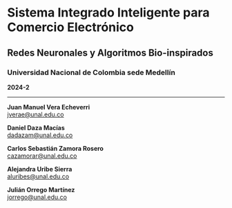 # Sistema Integrado Inteligente para Comercio Electrónico
## Redes Neuronales y Algoritmos Bio-inspirados  
### Universidad Nacional de Colombia sede Medellín  
**2024-2**

---

**Juan Manuel Vera Echeverri**  
jverae@unal.edu.co  

**Daniel Daza Macías**  
dadazam@unal.edu.co  

**Carlos Sebastián Zamora Rosero**  
cazamorar@unal.edu.co  

**Alejandra Uribe Sierra**  
aluribes@unal.edu.co 

**Julián Orrego Martínez**  
jorrego@unal.edu.co  
